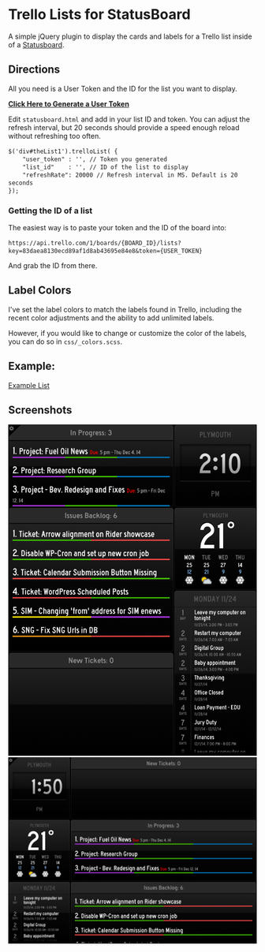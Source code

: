# Trello Lists for StatusBoard

A simple jQuery plugin to display the cards and labels for a Trello list inside of a [Statusboard][statusboard]. 


## Directions

All you need is a User Token and the ID for the list you want to display.

**[Click Here to Generate a User Token][token]**

Edit `statusboard.html` and add in your list ID and token. You can adjust the refresh interval, but 20 seconds should provide a speed enough reload without refreshing too often.

```
$('div#theList1').trelloList( {
    "user_token" : '', // Token you generated
    "list_id"    : '', // ID of the list to display
    "refreshRate": 20000 // Refresh interval in MS. Default is 20 seconds
});
```

### Getting the ID of a list

The easiest way is to paste your token and the ID of the board into:

```
https://api.trello.com/1/boards/{BOARD_ID}/lists?key=83daea8130ecd89af1d8ab43695e84e8&token={USER_TOKEN}
```

And grab the ID from there.

## Label Colors

I've set the label colors to match the labels found in Trello, including the recent color adjustments and the ability to add unlimited labels. 

However, if you would like to change or customize the color of the labels, you can do so in `css/_colors.scss`.

## Example:

[Example List][test-page]

## Screenshots

![Horizontal Screenshot](docs/images/vertical_screenshot-768x1024.png)
![Vertical Screenshot](docs/images/horizontal_screenshot-1024x768.png)

[statusboard]: http://panic.com/statusboard/ 'Statusboard by Panic Software'
[token]: https://trello.com/1/authorize?key=83daea8130ecd89af1d8ab43695e84e8&name=Trello%20Lists%20for%20StatusBoard%20By%20Chris%20Gerber&expiration=never&response_type=token 'Token Page'
[test-page]: http://www.chriswgerber.com/assets/trello-lists-statusboard/assets/statusboard-example.html 'Example Page'

